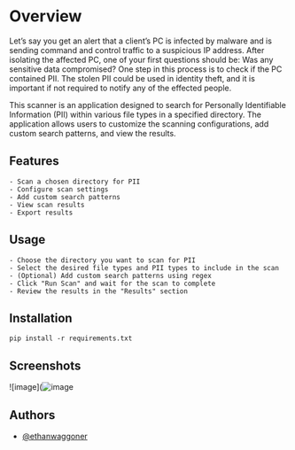 # Overview

Let’s say you get an alert that a client’s PC is infected by malware and is sending command and control traffic to a suspicious IP address. After isolating the affected PC, one of your first questions should be: Was any sensitive data compromised? One step in this process is to check if the PC contained PII. The stolen PII could be used in identity theft, and it is important if not required to notify any of the effected people. 

This scanner is an application designed to search for Personally Identifiable Information (PII) within various file types in a specified directory. The application allows users to customize the scanning configurations, add custom search patterns, and view the results.

## Features

    - Scan a chosen directory for PII
    - Configure scan settings
    - Add custom search patterns
    - View scan results
    - Export results


## Usage

    - Choose the directory you want to scan for PII
    - Select the desired file types and PII types to include in the scan
    - (Optional) Add custom search patterns using regex
    - Click "Run Scan" and wait for the scan to complete
    - Review the results in the "Results" section
## Installation

``` pip install -r requirements.txt ```
    
## Screenshots

![image](![image](https://user-images.githubusercontent.com/74027222/232165892-4bdcd91a-1224-45a7-8d11-e7d7c3a94c74.png)


## Authors

- [@ethanwaggoner](https://www.github.com/ethanwaggoner)
